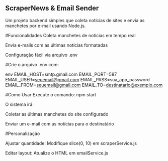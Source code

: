 ## ScraperNews & Email Sender
Um projeto backend simples que coleta notícias de sites e envia as manchetes por e-mail usando Node.js.

#Funcionalidades
Coleta manchetes de notícias em tempo real

Envia e-mails com as últimas notícias formatadas

Configuração fácil via arquivo .env

#Crie o arquivo .env com:

env
EMAIL_HOST=smtp.gmail.com
EMAIL_PORT=587
EMAIL_USER=seuemail@gmail.com
EMAIL_PASS=sua_app_password
EMAIL_FROM=seuemail@gmail.com
EMAIL_TO=destinatario@exemplo.com


#Como Usar
Execute o comando:
npm start

O sistema irá:

Coletar as últimas manchetes do site configurado

Enviar um e-mail com as notícias para o destinatário

#Personalização

Ajustar quantidade: Modifique slice(0, 10) em scraperService.js

Editar layout: Atualize o HTML em emailService.js
